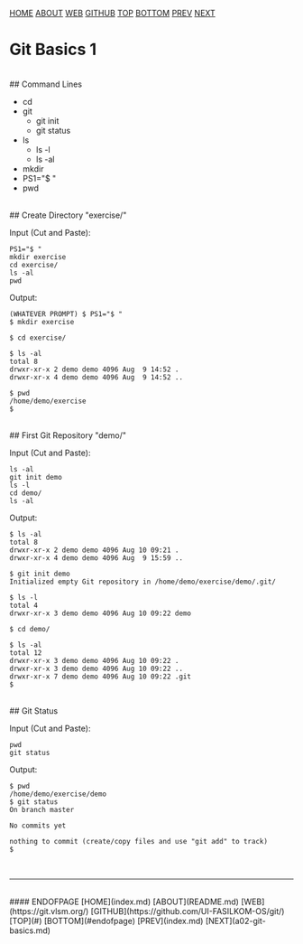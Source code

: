 ---
---

[HOME](index.md)
[ABOUT](README.md)
[WEB](https://git.vlsm.org/)
[GITHUB](https://github.com/UI-FASILKOM-OS/git/)
[TOP](#)
[BOTTOM](#endofpage)
[PREV](index.md)
[NEXT](a02-git-basics.md)

# Git Basics 1

<br>
## Command Lines

* cd
* git
   * git init
   * git status
* ls
   * ls -l
   * ls -al
* mkdir
* PS1="$ "
* pwd


<br>
## Create Directory "exercise/"

Input (Cut and Paste):
```
PS1="$ "
mkdir exercise
cd exercise/
ls -al
pwd
```

Output:
```
(WHATEVER PROMPT) $ PS1="$ "
$ mkdir exercise

$ cd exercise/

$ ls -al
total 8
drwxr-xr-x 2 demo demo 4096 Aug  9 14:52 .
drwxr-xr-x 4 demo demo 4096 Aug  9 14:52 ..

$ pwd
/home/demo/exercise
$
```

<br>
## First Git Repository "demo/"

Input (Cut and Paste):
```
ls -al
git init demo
ls -l
cd demo/
ls -al
```

Output:
```
$ ls -al
total 8
drwxr-xr-x 2 demo demo 4096 Aug 10 09:21 .
drwxr-xr-x 4 demo demo 4096 Aug  9 15:59 ..

$ git init demo
Initialized empty Git repository in /home/demo/exercise/demo/.git/

$ ls -l
total 4
drwxr-xr-x 3 demo demo 4096 Aug 10 09:22 demo

$ cd demo/

$ ls -al
total 12
drwxr-xr-x 3 demo demo 4096 Aug 10 09:22 .
drwxr-xr-x 3 demo demo 4096 Aug 10 09:22 ..
drwxr-xr-x 7 demo demo 4096 Aug 10 09:22 .git
$ 
```

<br>
## Git Status

Input (Cut and Paste):
```
pwd
git status
```

Output:
```
$ pwd
/home/demo/exercise/demo
$ git status
On branch master

No commits yet

nothing to commit (create/copy files and use "git add" to track)
$
```

<br>
<hr>
<br>
#### ENDOFPAGE
[HOME](index.md)
[ABOUT](README.md)
[WEB](https://git.vlsm.org/)
[GITHUB](https://github.com/UI-FASILKOM-OS/git/)
[TOP](#)
[BOTTOM](#endofpage)
[PREV](index.md)
[NEXT](a02-git-basics.md)
<br>

